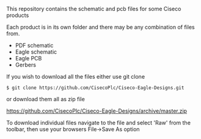 This repository contains the schematic and pcb files for some Ciseco products

Each product is in its own folder and there may be any combination of files from.
* PDF schematic
* Eagle schematic
* Eagle PCB
* Gerbers

If you wish to download all the files either use git clone

    $ git clone https://github.com/CisecoPlc/Ciseco-Eagle-Designs.git

or download them all as zip file

https://github.com/CisecoPlc/Ciseco-Eagle-Designs/archive/master.zip

To download individual files navigate to the file and select 'Raw' from the toolbar, then use your browsers File->Save As option
